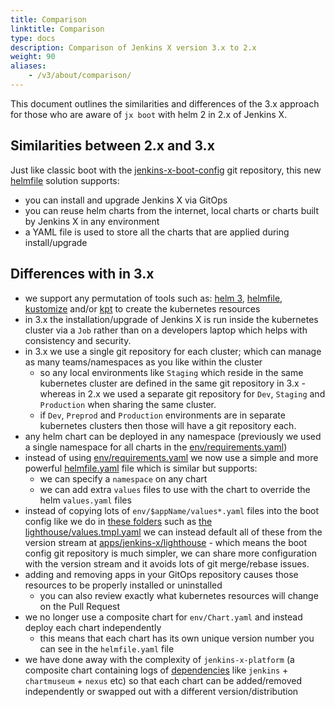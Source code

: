 ```yaml
---
title: Comparison
linktitle: Comparison
type: docs
description: Comparison of Jenkins X version 3.x to 2.x
weight: 90
aliases: 
    - /v3/about/comparison/
---
```



This document outlines the similarities and differences of the 3.x approach for those who are aware of `jx boot` with helm 2 in 2.x of Jenkins X.

## Similarities between 2.x and 3.x

Just like classic boot with the [jenkins-x-boot-config](https://github.com/jenkins-x/jenkins-x-boot-config/) git repository, this new [helmfile](https://github.com/roboll/helmfile) solution supports:

* you can install and upgrade Jenkins X via GitOps
* you can reuse helm charts from the internet, local charts or charts built by Jenkins X in any environment
* a YAML file is used to store all the charts that are applied during install/upgrade

## Differences with in 3.x

* we support any permutation of tools such as: [helm 3](https://helm.sh/), [helmfile](https://github.com/roboll/helmfile), [kustomize](https://kustomize.io/) and/or [kpt](https://googlecontainertools.github.io/kpt/) to create the kubernetes resources
* in 3.x the installation/upgrade of Jenkins X is run inside the kubernetes cluster via a `Job` rather than on a developers laptop which helps with consistency and security.
* in 3.x we use a single git repository for each cluster; which can manage as many teams/namespaces as you like within the cluster
  * so any local environments like `Staging` which reside in the same kubernetes cluster are defined in the same git repository in 3.x - whereas in 2.x we used a separate git repository for `Dev`, `Staging` and `Production` when sharing the same cluster.
  * if `Dev`, `Preprod` and `Production` environments are in separate kubernetes clusters then those will have a git repository each.
* any helm chart can be deployed in any namespace (previously we used a single namespace for all charts in the [env/requirements.yaml](https://github.com/jenkins-x/jenkins-x-boot-config/blob/master/env/requirements.yaml))
* instead of using [env/requirements.yaml](https://github.com/jenkins-x/jenkins-x-boot-config/blob/master/env/requirements.yaml) we now use a simple and more powerful [helmfile.yaml](https://github.com/jenkins-x-labs/boot-helmfile-poc/blob/master/helmfile.yaml) file which is similar but supports:
  * we can specify a `namespace` on any chart
  * we can add extra `values` files to use with the chart to override the helm `values.yaml` files
* instead of copying lots of `env/$appName/values*.yaml` files into the boot config like we do in [these folders](https://github.com/jenkins-x/jenkins-x-boot-config/blob/master/env/) such as [the lighthouse/values.tmpl.yaml](https://github.com/jenkins-x/jenkins-x-boot-config/blob/master/env/lighthouse/values.tmpl.yaml) we can instead default all of these from the version stream at [apps/jenkins-x/lighthouse](https://github.com/jenkins-x/jxr-versions/tree/master/apps/jenkins-x/lighthouse) - which means the boot config git repository is much simpler, we can share more configuration with the version stream and it avoids lots of git merge/rebase issues.
* adding and removing apps in your GitOps repository causes those resources to be properly installed or uninstalled
  * you can also review exactly what kubernetes resources will change on the Pull Request
* we no longer use a composite chart for `env/Chart.yaml` and instead deploy each chart independently
  * this means that each chart has its own unique version number you can see in the `helmfile.yaml` file
* we have done away with the complexity of `jenkins-x-platform` (a composite chart containing logs of [dependencies](https://github.com/jenkins-x/jenkins-x-platform/blob/master/jenkins-x-platform/requirements.yaml) like `jenkins` + `chartmuseum` + `nexus` etc) so that each chart can be added/removed independently or swapped out with a different version/distribution
